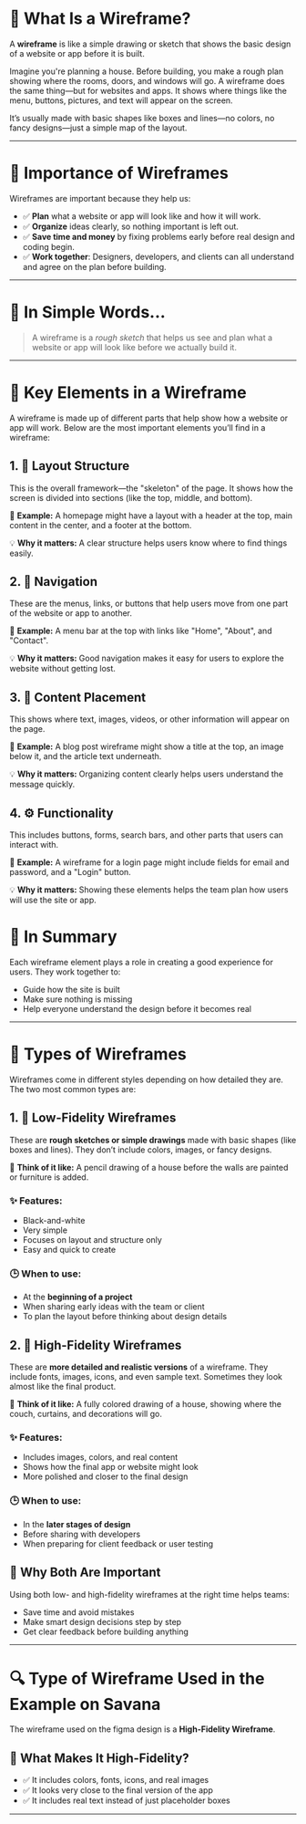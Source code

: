 # 🧩 What Is a Wireframe?

A **wireframe** is like a simple drawing or sketch that shows the basic design of a website or app before it is built.

Imagine you're planning a house. Before building, you make a rough plan showing where the rooms, doors, and windows will go. A wireframe does the same thing—but for websites and apps. It shows where things like the menu, buttons, pictures, and text will appear on the screen.

It’s usually made with basic shapes like boxes and lines—no colors, no fancy designs—just a simple map of the layout.

---

# 🎯 Importance of Wireframes

Wireframes are important because they help us:

- ✅ **Plan** what a website or app will look like and how it will work.
- ✅ **Organize** ideas clearly, so nothing important is left out.
- ✅ **Save time and money** by fixing problems early before real design and coding begin.
- ✅ **Work together**: Designers, developers, and clients can all understand and agree on the plan before building.

---

# 👀 In Simple Words...

> A wireframe is a *rough sketch* that helps us see and plan what a website or app will look like before we actually build it.

---
# 🧱 Key Elements in a Wireframe

A wireframe is made up of different parts that help show how a website or app will work. Below are the most important elements you’ll find in a wireframe:


## 1. 📐 Layout Structure

This is the overall framework—the "skeleton" of the page. It shows how the screen is divided into sections (like the top, middle, and bottom).

🔸 **Example:** A homepage might have a layout with a header at the top, main content in the center, and a footer at the bottom.

💡 **Why it matters:** A clear structure helps users know where to find things easily.


## 2. 🧭 Navigation

These are the menus, links, or buttons that help users move from one part of the website or app to another.

🔸 **Example:** A menu bar at the top with links like "Home", "About", and "Contact".

💡 **Why it matters:** Good navigation makes it easy for users to explore the website without getting lost.


## 3. 📝 Content Placement

This shows where text, images, videos, or other information will appear on the page.

🔸 **Example:** A blog post wireframe might show a title at the top, an image below it, and the article text underneath.

💡 **Why it matters:** Organizing content clearly helps users understand the message quickly.


## 4. ⚙️ Functionality

This includes buttons, forms, search bars, and other parts that users can interact with.

🔸 **Example:** A wireframe for a login page might include fields for email and password, and a "Login" button.

💡 **Why it matters:** Showing these elements helps the team plan how users will use the site or app.


# 🧠 In Summary

Each wireframe element plays a role in creating a good experience for users. They work together to:
- Guide how the site is built
- Make sure nothing is missing
- Help everyone understand the design before it becomes real

---
# 🧾 Types of Wireframes

Wireframes come in different styles depending on how detailed they are. The two most common types are:

## 1. 📝 Low-Fidelity Wireframes

These are **rough sketches or simple drawings** made with basic shapes (like boxes and lines). They don’t include colors, images, or fancy designs.

🔸 **Think of it like:** A pencil drawing of a house before the walls are painted or furniture is added.

### ✨ Features:
- Black-and-white
- Very simple
- Focuses on layout and structure only
- Easy and quick to create

### 🕒 When to use:
- At the **beginning of a project**
- When sharing early ideas with the team or client
- To plan the layout before thinking about design details


## 2. 🎨 High-Fidelity Wireframes

These are **more detailed and realistic versions** of a wireframe. They include fonts, images, icons, and even sample text. Sometimes they look almost like the final product.

🔸 **Think of it like:** A fully colored drawing of a house, showing where the couch, curtains, and decorations will go.

### ✨ Features:
- Includes images, colors, and real content
- Shows how the final app or website might look
- More polished and closer to the final design

### 🕒 When to use:
- In the **later stages of design**
- Before sharing with developers
- When preparing for client feedback or user testing


## 🧠 Why Both Are Important

Using both low- and high-fidelity wireframes at the right time helps teams:
- Save time and avoid mistakes
- Make smart design decisions step by step
- Get clear feedback before building anything

---
# 🔍 Type of Wireframe Used in the Example on Savana

The wireframe used on the figma design is a **High-Fidelity Wireframe**.


## 🎨 What Makes It High-Fidelity?

- ✅ It includes colors, fonts, icons, and real images
- ✅ It looks very close to the final version of the app
- ✅ It includes real text instead of just placeholder boxes

---
